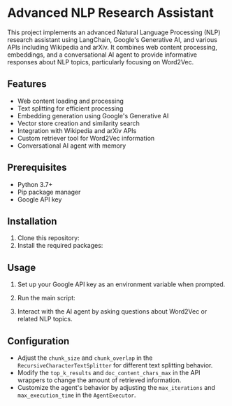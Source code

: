 # Advanced NLP Research Assistant

This project implements an advanced Natural Language Processing (NLP) research assistant using LangChain, Google's Generative AI, and various APIs including Wikipedia and arXiv. It combines web content processing, embeddings, and a conversational AI agent to provide informative responses about NLP topics, particularly focusing on Word2Vec.

## Features

- Web content loading and processing
- Text splitting for efficient processing
- Embedding generation using Google's Generative AI
- Vector store creation and similarity search
- Integration with Wikipedia and arXiv APIs
- Custom retriever tool for Word2Vec information
- Conversational AI agent with memory

## Prerequisites

- Python 3.7+
- Pip package manager
- Google API key

## Installation

1. Clone this repository:
2. Install the required packages:


## Usage

1. Set up your Google API key as an environment variable when prompted.

2. Run the main script:

3. Interact with the AI agent by asking questions about Word2Vec or related NLP topics.

## Configuration

- Adjust the `chunk_size` and `chunk_overlap` in the `RecursiveCharacterTextSplitter` for different text splitting behavior.
- Modify the `top_k_results` and `doc_content_chars_max` in the API wrappers to change the amount of retrieved information.
- Customize the agent's behavior by adjusting the `max_iterations` and `max_execution_time` in the `AgentExecutor`.
